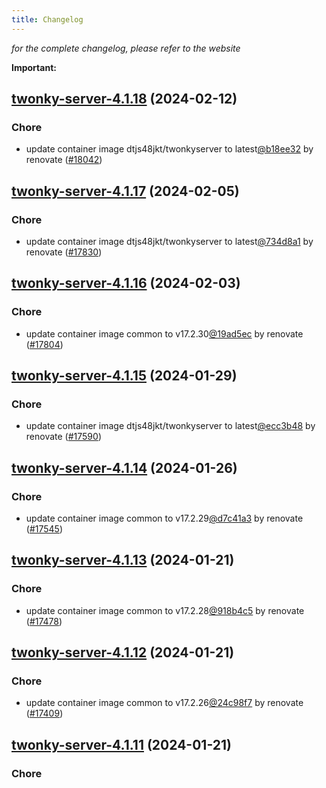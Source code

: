 ```yaml
---
title: Changelog
---
```



*for the complete changelog, please refer to the website*

**Important:**























## [twonky-server-4.1.18](https://github.com/truecharts/charts/compare/twonky-server-4.1.17...twonky-server-4.1.18) (2024-02-12)

### Chore



- update container image dtjs48jkt/twonkyserver to latest[@b18ee32](https://github.com/b18ee32) by renovate ([#18042](https://github.com/truecharts/charts/issues/18042))


## [twonky-server-4.1.17](https://github.com/truecharts/charts/compare/twonky-server-4.1.16...twonky-server-4.1.17) (2024-02-05)

### Chore



- update container image dtjs48jkt/twonkyserver to latest[@734d8a1](https://github.com/734d8a1) by renovate ([#17830](https://github.com/truecharts/charts/issues/17830))


## [twonky-server-4.1.16](https://github.com/truecharts/charts/compare/twonky-server-4.1.15...twonky-server-4.1.16) (2024-02-03)

### Chore



- update container image common to v17.2.30[@19ad5ec](https://github.com/19ad5ec) by renovate ([#17804](https://github.com/truecharts/charts/issues/17804))


## [twonky-server-4.1.15](https://github.com/truecharts/charts/compare/twonky-server-4.1.14...twonky-server-4.1.15) (2024-01-29)

### Chore



- update container image dtjs48jkt/twonkyserver to latest[@ecc3b48](https://github.com/ecc3b48) by renovate ([#17590](https://github.com/truecharts/charts/issues/17590))


## [twonky-server-4.1.14](https://github.com/truecharts/charts/compare/twonky-server-4.1.13...twonky-server-4.1.14) (2024-01-26)

### Chore



- update container image common to v17.2.29[@d7c41a3](https://github.com/d7c41a3) by renovate ([#17545](https://github.com/truecharts/charts/issues/17545))


## [twonky-server-4.1.13](https://github.com/truecharts/charts/compare/twonky-server-4.1.12...twonky-server-4.1.13) (2024-01-21)

### Chore



- update container image common to v17.2.28[@918b4c5](https://github.com/918b4c5) by renovate ([#17478](https://github.com/truecharts/charts/issues/17478))


## [twonky-server-4.1.12](https://github.com/truecharts/charts/compare/twonky-server-4.1.11...twonky-server-4.1.12) (2024-01-21)

### Chore



- update container image common to v17.2.26[@24c98f7](https://github.com/24c98f7) by renovate ([#17409](https://github.com/truecharts/charts/issues/17409))


## [twonky-server-4.1.11](https://github.com/truecharts/charts/compare/twonky-server-4.1.10...twonky-server-4.1.11) (2024-01-21)

### Chore


